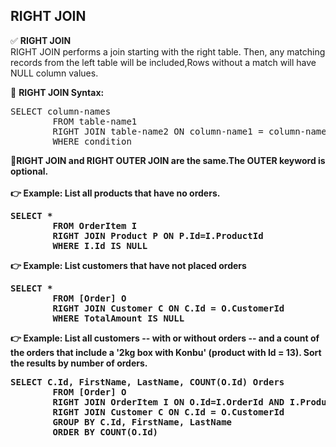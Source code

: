 ## RIGHT JOIN 

✅ <b>RIGHT JOIN</b> <br> RIGHT JOIN performs a join starting with the right table. Then, any matching records from the left table will be included,Rows without a match will have NULL column values. <br>

🔷 <b>RIGHT JOIN Syntax: </b>  
<pre>SELECT column-names 
		FROM table-name1 
		RIGHT JOIN table-name2 ON column-name1 = column-name2 
		WHERE condition   </pre>	 
🔷<b>RIGHT JOIN and RIGHT OUTER JOIN are the same.The OUTER keyword is optional. <b> <br> <br>
👉 Example: List all products that have no orders.
<pre>SELECT *
		FROM OrderItem I 
		RIGHT JOIN Product P ON P.Id=I.ProductId
		WHERE I.Id IS NULL    </pre>		 
👉 Example: List customers that have not placed orders 
<pre>SELECT * 
		FROM [Order] O 
		RIGHT JOIN Customer C ON C.Id = O.CustomerId
		WHERE TotalAmount IS NULL  </pre>		 
👉 Example:  List all customers -- with or without orders -- and a count of the orders that include a '2kg box with Konbu' (product with Id = 13). Sort the results by number of orders. 
<pre>SELECT C.Id, FirstName, LastName, COUNT(O.Id) Orders
		FROM [Order] O 
		RIGHT JOIN OrderItem I ON O.Id=I.OrderId AND I.ProductId=13
		RIGHT JOIN Customer C ON C.Id = O.CustomerId
		GROUP BY C.Id, FirstName, LastName
		ORDER BY COUNT(O.Id)  </pre>		 




